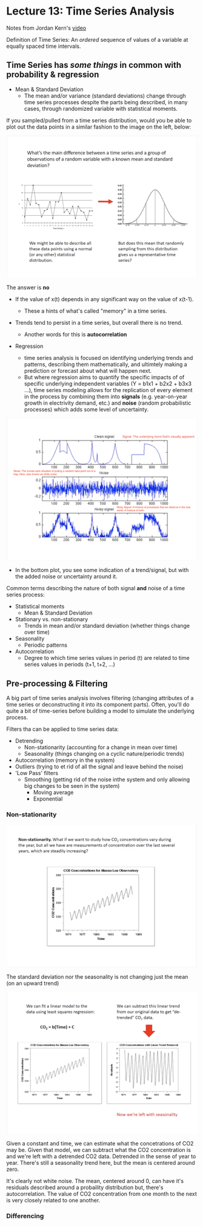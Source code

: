 # Lecture 13: Time Series Analysis #
Notes from Jordan Kern's <a href = "https://www.youtube.com/watch?v=Prpu_U5tKkE" target = "_blank">video</a>

Definition of Time Series: An _ordered_ sequence of values of a variable at equally spaced time intervals.

## Time Series has _some things_ in common with probability & regression ##

- Mean & Standard Deviation
  - The mean and/or variance (standard deviations) change through time series processes despite the parts being described, in many cases, through randomized variable with statistical moments.
  
If you sampled/pulled from a time series distribution, would you be able to plot out the data points in a similar fashion to the image on the left, below:

 ![x](/images/timeseries_distribution.png)

The answer is **no**
- If the value of x(t) depends in any significant way on the value of x(t-1).
  - These a hints of what's called "memory" in a time series. 
- Trends tend to persist in a time series, but overall there is no trend.
  - Another words for this is **autocorrelation**
  
- Regression
  - time series analysis is focused on identifying underlying trends and patterns, describing them mathematically, and ultimtely making a prediction or forecast about what will happen next.
  - But where regression aims to quantify the specific impacts of of specific underlying independent variables (Y = b1x1 + b2x2 + b3x3 ...), time series modeling allows for the replication of every element in the process by combining them into **signals** (e.g. year-on-year growth in electrivity demand, etc.) and **noise** (random probabilistic processes) which adds some level of uncertainty.

 ![x](/images/signal_noise.png)
  
  - In the bottom plot, you see some indication of a trend/signal, but with the added noise or uncertainty around it.
  
Common terms describing the nature of both signal **and** noise of a time series process:

- Statistical moments
  - Mean & Standard Deviation
- Stationary vs. non-stationary
  - Trends in mean and/or standard deviation (whether things change over time)
- Seasonality
  - Periodic patterns
- Autocorrelation
  - Degree to which time series values in period (t) are related to time series values in periods (t+1, t+2, ...)
  
## Pre-processing & Filtering ##

A big part of time series analysis involves filtering (changing attributes of a time series or deconstructing it into its component parts). Often, you'll do quite a bit of time-series before building a model to simulate the underlying process.

Filters tha can be applied to time series data:
- Detrending 
  - Non-stationarity (accounting for a change in mean over time)
  - Seasonality (things changing on a cyclic nature/periodic trends)
- Autocorrelation (memory in the system)
- Outliers (trying to et rid of all the signal and leave behind the noise)
- 'Low Pass' filters
  - Smoothing (getting rid of the noise inthe system and only allowing big changes to be seen in the system)
    - Moving average
	- Exponential

### Non-stationarity ###

![x](/images/nonstationarity.png)

The standard deviation nor the seasonality is not changing just the mean (on an upward trend)

![x](/images/detrended.png)

Given a constant and time, we can estimate what the concetrations of CO2 may be. Given that model, we can subtract what the CO2 concentration is and we're left with a detrended CO2 data. Detrended in the sense of year to year. There's still a seasonality trend here, but the mean is centered around zero. 

It's clearly not white noise. The mean, centered around 0, can have it's residuals described around a probaility distribution but, there's autocorrelation. The value of CO2 concentration from one month to the next is very closely related to one another.

### Differencing ###

